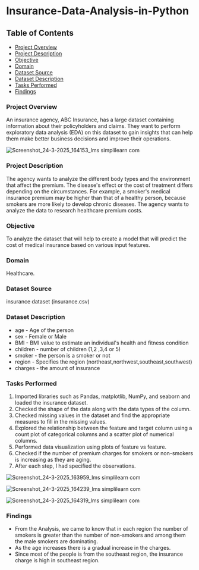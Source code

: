 # Insurance-Data-Analysis-in-Python

## Table of Contents
- [Project Overview](#project-overview)
- [Project Description](#project-description)
- [Objective](#objective)
- [Domain](#domain)
- [Dataset Source](#dataset-source)
- [Dataset Description](#dataset-description)
- [Tasks Performed](#tasks-performed)
- [Findings](#findings)
  
### Project Overview
An insurance agency, ABC Insurance, has a large dataset containing information about their policyholders and claims. They want to perform exploratory data analysis (EDA) on this dataset to gain insights that can help them make better business decisions and improve their operations.

![Screenshot_24-3-2025_164153_lms simplilearn com](https://github.com/user-attachments/assets/5719ad09-2ce9-4bbc-bede-059ff234bff4)

### Project Description
The agency wants to analyze the different body types and the environment that affect the premium. The disease's effect or the cost of treatment differs depending on the circumstances. For example, a smoker's medical insurance premium may be higher than that of a healthy person, because smokers are more likely to develop chronic diseases. The agency wants to analyze the data to research healthcare premium costs. 

### Objective
To analyze the dataset that will help to create a model that will predict the cost of medical insurance based on various input features. 

### Domain
Healthcare. 

### Dataset Source
insurance dataset (insurance.csv) 

### Dataset Description
- age - Age of the person
- sex - Female or Male
- BMI - BMI value to estimate an individual's health and fitness condition
- children - number of children (1,2 ,3,4 or 5)
- smoker - the person is a smoker or not
- region - Specifies the region (northeast,northwest,southeast,southwest)
- charges - the amount of insurance   

### Tasks Performed
1. Imported libraries such as Pandas, matplotlib, NumPy, and seaborn and loaded the insurance dataset.
2. Checked the shape of the data along with the data types of the column.
3. Checked missing values in the dataset and find the appropriate measures to fill in the missing values.
4. Explored the relationship between the feature and target column using a count plot of categorical columns and a scatter plot of numerical columns.
5. Performed data visualization using plots of feature vs feature.
6. Checked if the number of premium charges for smokers or non-smokers is increasing as they are aging.
7. After each step, I had specified the observations.

![Screenshot_24-3-2025_163959_lms simplilearn com](https://github.com/user-attachments/assets/1e14e5bc-2d13-4f49-9845-b475560bd8a6)

![Screenshot_24-3-2025_164239_lms simplilearn com](https://github.com/user-attachments/assets/39392fd6-58e3-4edd-af67-5700f0ca77b3)

![Screenshot_24-3-2025_164319_lms simplilearn com](https://github.com/user-attachments/assets/45ed1391-e3a0-4c41-a50d-265a47604007)

### Findings
- From the Analysis, we came to know that in each region the number of smokers is greater than the number of non-smokers  and among them the male smokers are dominating.
- As the age increases there is a gradual increase in the charges.
- Since most of the people is from the southeast region, the insurance charge is high in southeast region.

